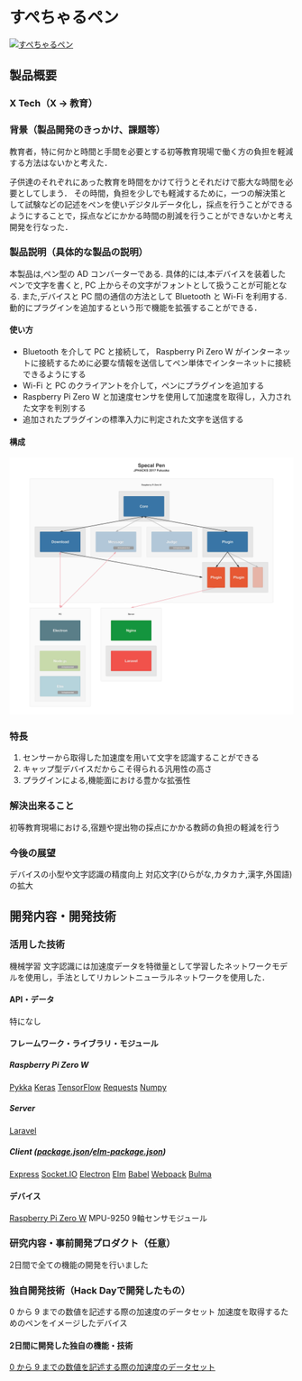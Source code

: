 # すぺちゃるペン
[![すぺちゃるペン](https://raw.github.com/GabLeRoux/WebMole/master/ressources/WebMole_Youtube_Video.png)](https://www.youtube.com/watch?v=m0GywqZEMWc&index=1&list=UU0DmhoIZOGf_CJCLuO2rq2w)

## 製品概要
### X Tech（X → 教育）

### 背景（製品開発のきっかけ、課題等）
教育者，特に何かと時間と手間を必要とする初等教育現場で働く方の負担を軽減する方法はないかと考えた．

子供達のそれぞれにあった教育を時間をかけて行うとそれだけで膨大な時間を必要としてしまう．
その時間，負担を少しでも軽減するために，一つの解決策として試験などの記述をペンを使いデジタルデータ化し，採点を行うことができるようにすることで，採点などにかかる時間の削減を行うことができないかと考え開発を行なった．

### 製品説明（具体的な製品の説明）
本製品は,ペン型の AD コンバーターである.
具体的には,本デバイスを装着したペンで文字を書くと, PC 上からその文字がフォントとして扱うことが可能となる.
また,デバイスと PC 間の通信の方法として Bluetooth と Wi-Fi を利用する.
動的にプラグインを追加するという形で機能を拡張することができる．

#### 使い方
- Bluetooth を介して PC と接続して， Raspberry Pi Zero W がインターネットに接続するために必要な情報を送信してペン単体でインターネットに接続できるようにする
- Wi-Fi と PC のクライアントを介して，ペンにプラグインを追加する
- Raspberry Pi Zero W と加速度センサを使用して加速度を取得し，入力された文字を判別する
- 追加されたプラグインの標準入力に判定された文字を送信する

#### 構成
![Description](description.png)
### 特長

1. センサーから取得した加速度を用いて文字を認識することができる
2. キャップ型デバイスだからこそ得られる汎用性の高さ
3. プラグインによる,機能面における豊かな拡張性

### 解決出来ること
初等教育現場における,宿題や提出物の採点にかかる教師の負担の軽減を行う

### 今後の展望
デバイスの小型や文字認識の精度向上
対応文字(ひらがな,カタカナ,漢字,外国語)の拡大

## 開発内容・開発技術

### 活用した技術
機械学習
文字認識には加速度データを特徴量として学習したネットワークモデルを使用し，手法としてリカレントニューラルネットワークを使用した．

#### API・データ
特になし

#### フレームワーク・ライブラリ・モジュール
##### Raspberry Pi Zero W
[Pykka](https://www.pykka.org/en/latest/)
[Keras](https://keras.io/)
[TensorFlow](https://www.tensorflow.org/)
[Requests](http://docs.python-requests.org/en/master/)
[Numpy](http://www.numpy.org/)
##### Server
[Laravel](https://laravel.com/)
##### Client ([package.json](https://github.com/jphacks/FK_1704/blob/master/Client/package.json)/[elm-package.json](https://github.com/jphacks/FK_1704/blob/master/Client/elm-package.json))
[Express](http://expressjs.com/)
[Socket.IO](https://socket.io/)
[Electron](https://electron.atom.io/)
[Elm](http://elm-lang.org/)
[Babel](https://babeljs.io/)
[Webpack](https://webpack.js.org/)
[Bulma](https://bulma.io/)

#### デバイス
[Raspberry Pi Zero W](https://www.raspberrypi.org/products/raspberry-pi-zero-w/)
MPU-9250 9軸センサモジュール

### 研究内容・事前開発プロダクト（任意）
2日間で全ての機能の開発を行いました

### 独自開発技術（Hack Dayで開発したもの）
0 から 9 までの数値を記述する際の加速度のデータセット
加速度を取得するためのペンをイメージしたデバイス

#### 2日間に開発した独自の機能・技術
[0 から 9 までの数値を記述する際の加速度のデータセット](https://github.com/jphacks/FK_1704/tree/master/python/dataset100)
